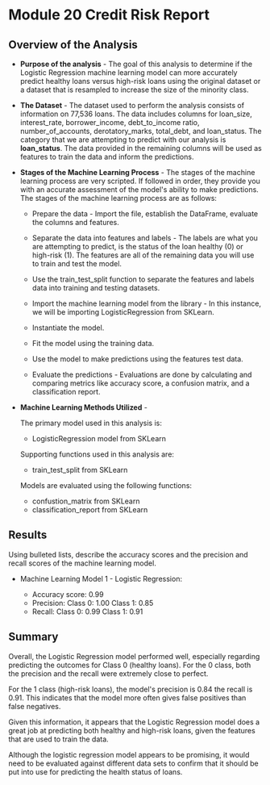 # Module 20 Credit Risk Report

## Overview of the Analysis

* **Purpose of the analysis** - The goal of this analysis to determine if the Logistic Regression machine learning model can more accurately predict healthy loans versus high-risk loans using the original dataset or a dataset that is resampled to increase the size of the minority class.

* **The Dataset** - The dataset used to perform the analysis consists of information on 77,536 loans. The data includes columns for  loan_size, interest_rate, borrower_income, debt_to_income ratio, number_of_accounts, derotatory_marks, total_debt, and loan_status. The category that we are attempting to predict with our analysis is **loan_status**. The data provided in the remaining columns will be used as features to train the data and inform the predictions. 

* **Stages of the Machine Learning Process** - The stages of the machine learning process are very scripted. If followed in order, they provide you with an accurate assessment of the model's ability to make predictions. The stages of the machine learning process are as follows:

    - Prepare the data - Import the file, establish the DataFrame, evaluate the columns and features. 
    
    - Separate the data into features and labels - The labels are what you are attempting to predict, is the status of the loan healthy (0) or high-risk (1). The features are all of the remaining data you will use to train and test the model.
    
    - Use the train_test_split function to separate the features and labels data into training and testing datasets. 
    
    - Import the machine learning model from the library - In this instance, we will be importing LogisticRegression from SKLearn. 
    
    - Instantiate the model.
    
    - Fit the model using the training data.
    
    - Use the model to make predictions using the features test data.
    
    - Evaluate the predictions - Evaluations are done by calculating and comparing metrics like accuracy score, a confusion matrix, and a classification report.
    
* **Machine Learning Methods Utilized** - 

    The primary model used in this analysis is:

    - LogisticRegression model from SKLearn
    
    Supporting functions used in this analysis are:
    
    - train_test_split from SKLearn
    
    Models are evaluated using the following functions:

    - confustion_matrix from SKLearn
    - classification_report from SKLearn

## Results

Using bulleted lists, describe the accuracy scores and the precision and recall scores of the machine learning model.

* Machine Learning Model 1 - Logistic Regression:
  
  - Accuracy score: 0.99
  - Precision: Class 0: 1.00 Class 1: 0.85
  - Recall: Class 0: 0.99 Class 1: 0.91

## Summary

Overall, the Logistic Regression model performed well, especially regarding predicting the outcomes for Class 0 (healthy loans). For the 0 class, both the precision and the recall were extremely close to perfect.

For the 1 class (high-risk loans), the model's precision is 0.84 the recall is 0.91. This indicates that the model more often gives false positives than false negatives.

Given this information, it appears that the Logistic Regression model does a great job at predicting both healthy and high-risk loans, given the features that are used to train the data. 

Although the logistic regression model appears to be promising, it would need to be evaluated against different data sets to confirm that it should be put into use for predicting the health status of loans.